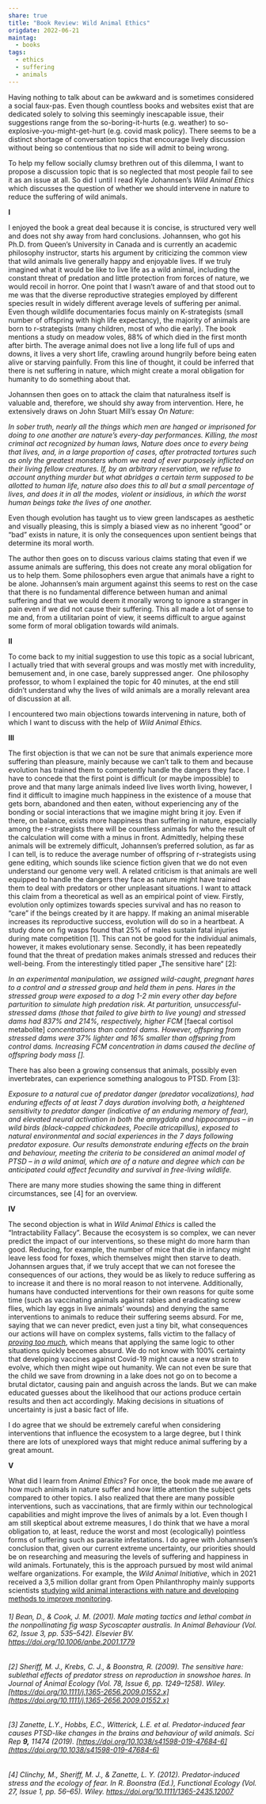 ```yaml
---
share: true
title: "Book Review: Wild Animal Ethics"
origdate: 2022-06-21
maintag:
  - books
tags:
  - ethics
  - suffering
  - animals
---
```


Having nothing to talk about can be awkward and is sometimes considered a social faux-pas. Even though countless books and websites exist that are dedicated solely to solving this seemingly inescapable issue, their suggestions range from the so-boring-it-hurts (e.g. weather) to so-explosive-you-might-get-hurt (e.g. covid mask policy). There seems to be a distinct shortage of conversation topics that encourage lively discussion without being so contentious that no side will admit to being wrong.

To help my fellow socially clumsy brethren out of this dilemma, I want to propose a discussion topic that is so neglected that most people fail to see it as an issue at all. So did I until I read Kyle Johannsen’s _Wild Animal Ethics_ which discusses the question of whether we should intervene in nature to reduce the suffering of wild animals.

**I**

I enjoyed the book a great deal because it is concise, is structured very well and does not shy away from hard conclusions. Johannsen, who got his Ph.D. from Queen’s University in Canada and is currently an academic philosophy instructor, starts his argument by criticizing the common view that wild animals live generally happy and enjoyable lives. If we truly imagined what it would be like to live life as a wild animal, including the constant threat of predation and little protection from forces of nature, we would recoil in horror. One point that I wasn’t aware of and that stood out to me was that the diverse reproductive strategies employed by different species result in widely different average levels of suffering per animal. Even though wildlife documentaries focus mainly on K-strategists (small number of offspring with high life expectancy), the majority of animals are born to r-strategists (many children, most of who die early). The book mentions a study on meadow voles, 88% of which died in the first month after birth. The average animal does not live a long life full of ups and downs, it lives a very short life, crawling around hungrily before being eaten alive or starving painfully. From this line of thought, it could be inferred that there is net suffering in nature, which might create a moral obligation for humanity to do something about that.

Johannsen then goes on to attack the claim that naturalness itself is valuable and, therefore, we should shy away from intervention. Here, he extensively draws on John Stuart Mill’s essay _On Nature_:

_In sober truth, nearly all the things which men are hanged or imprisoned for doing to one another are nature’s every-day performances. Killing, the most criminal act recognized by human laws, Nature does once to every being that lives, and, in a large proportion of cases, after protracted tortures such as only the greatest monsters whom we read of ever purposely inflicted on their living fellow creatures. If, by an arbitrary reservation, we refuse to account anything murder but what abridges a certain term supposed to be allotted to human life, nature also does this to all but a small percentage of lives, and does it in all the modes, violent or insidious, in which the worst human beings take the lives of one another._

Even though evolution has taught us to view green landscapes as aesthetic and visually pleasing, this is simply a biased view as no inherent “good” or “bad” exists in nature, it is only the consequences upon sentient beings that determine its moral worth.

The author then goes on to discuss various claims stating that even if we assume animals are suffering, this does not create any moral obligation for us to help them. Some philosophers even argue that animals have a right to be alone. Johannsen’s main argument against this seems to rest on the case that there is no fundamental difference between human and animal suffering and that we would deem it morally wrong to ignore a stranger in pain even if we did not cause their suffering. This all made a lot of sense to me and, from a utilitarian point of view, it seems difficult to argue against some form of moral obligation towards wild animals.

**II**

To come back to my initial suggestion to use this topic as a social lubricant, I actually tried that with several groups and was mostly met with incredulity, bemusement and, in one case, barely suppressed anger.  One philosophy professor, to whom I explained the topic for 40 minutes, at the end still didn’t understand why the lives of wild animals are a morally relevant area of discussion at all.

I encountered two main objections towards intervening in nature, both of which I want to discuss with the help of _Wild Animal Ethics._

**III**

The first objection is that we can not be sure that animals experience more suffering than pleasure, mainly because we can’t talk to them and because evolution has trained them to competently handle the dangers they face. I have to concede that the first point is difficult (or maybe impossible) to prove and that many large animals indeed live lives worth living, however, I find it difficult to imagine much happiness in the existence of a mouse that gets born, abandoned and then eaten, without experiencing any of the bonding or social interactions that we imagine might bring it joy. Even if there, on balance, exists more happiness than suffering in nature, especially among the r-strategists there will be countless animals for who the result of the calculation will come with a minus in front. Admittedly, helping these animals will be extremely difficult, Johannsen’s preferred solution, as far as I can tell, is to reduce the average number of offspring of r-strategists using gene editing, which sounds like science fiction given that we do not even understand our genome very well. A related criticism is that animals are well equipped to handle the dangers they face as nature might have trained them to deal with predators or other unpleasant situations. I want to attack this claim from a theoretical as well as an empirical point of view. Firstly, evolution only optimizes towards species survival and has no reason to “care” if the beings created by it are happy. If making an animal miserable increases its reproductive success, evolution will do so in a heartbeat. A study done on fig wasps found that 25% of males sustain fatal injuries during mate competition [1]. This can not be good for the individual animals, however, it makes evolutionary sense. Secondly, it has been repeatedly found that the threat of predation makes animals stressed and reduces their well-being. From the interestingly titled paper „The sensitive hare“ [2]:

_In an experimental manipulation, we assigned wild-caught, pregnant hares to a control and a stressed group and held them in pens. Hares in the stressed group were exposed to a dog 1-2 min every other day before parturition to simulate high predation risk. At parturition, unsuccessful-stressed dams (those that failed to give birth to live young) and stressed dams had 837% and 214%, respectively, higher FCM_ [faecal cortisol metabolite] _concentrations than control dams. However, offspring from stressed dams were 37% lighter and 16% smaller than offspring from control dams. Increasing FCM concentration in dams caused the decline of offspring body mass []._

There has also been a growing consensus that animals, possibly even invertebrates, can experience something analogous to PTSD. From [3]:

_Exposure to a natural cue of predator danger (predator vocalizations), had enduring effects of at least 7 days duration involving both, a heightened sensitivity to predator danger (indicative of an enduring memory of fear), and elevated neural activation in both the amygdala and hippocampus – in wild birds (black-capped chickadees, Poecile atricapillus), exposed to natural environmental and social experiences in the 7 days following predator exposure. Our results demonstrate enduring effects on the brain and behaviour, meeting the criteria to be considered an animal model of PTSD – in a wild animal, which are of a nature and degree which can be anticipated could affect fecundity and survival in free-living wildlife._

There are many more studies showing the same thing in different circumstances, see [4] for an overview.

**IV**

The second objection is what in _Wild Animal Ethics_ is called the “Intractability Fallacy”. Because the ecosystem is so complex, we can never predict the impact of our interventions, so these might do more harm than good. Reducing, for example, the number of mice that die in infancy might leave less food for foxes, which themselves might then starve to death. Johannsen argues that, if we truly accept that we can not foresee the consequences of our actions, they would be as likely to reduce suffering as to increase it and there is no moral reason to not intervene. Additionally, humans have conducted interventions for their own reasons for quite some time (such as vaccinating animals against rabies and eradicating screw flies, which lay eggs in live animals’ wounds) and denying the same interventions to animals to reduce their suffering seems absurd. For me, saying that we can never predict, even just a tiny bit, what consequences our actions will have on complex systems, falls victim to the fallacy of _[proving too much](https://en.wikipedia.org/wiki/Proving_too_much)_, which means that applying the same logic to other situations quickly becomes absurd. We do not know with 100% certainty that developing vaccines against Covid-19 might cause a new strain to evolve, which then might wipe out humanity. We can not even be sure that the child we save from drowning in a lake does not go on to become a brutal dictator, causing pain and anguish across the lands. But we can make educated guesses about the likelihood that our actions produce certain results and then act accordingly. Making decisions in situations of uncertainty is just a basic fact of life.

I do agree that we should be extremely careful when considering interventions that influence the ecosystem to a large degree, but I think there are lots of unexplored ways that might reduce animal suffering by a great amount.

**V**

What did I learn from _Animal Ethics_? For once, the book made me aware of how much animals in nature suffer and how little attention the subject gets compared to other topics. I also realized that there are many possible interventions, such as vaccinations, that are firmly within our technological capabilities and might improve the lives of animals by a lot. Even though I am still skeptical about extreme measures, I do think that we have a moral obligation to, at least, reduce the worst and most (ecologically) pointless forms of suffering such as parasite infestations. I do agree with Johannsen’s conclusion that, given our current extreme uncertainty, our priorities should be on researching and measuring the levels of suffering and happiness in wild animals. Fortunately, this is the approach pursued by most wild animal welfare organizations. For example, the _Wild Animal Initiative_, which in 2021 received a 3,5 million dollar grant from Open Philanthrophy mainly supports scientists [studying wild animal interactions with nature and developing methods to improve monitoring](https://www.wildanimalinitiative.org/research-priorities).

###### 1] Bean, D., & Cook, J. M. (2001). Male mating tactics and lethal combat in the nonpollinating fig wasp Sycoscapter australis. In Animal Behaviour (Vol. 62, Issue 3, pp. 535–542). Elsevier BV. https://doi.org/10.1006/anbe.2001.1779

###### [2] Sheriff, M. J., Krebs, C. J., & Boonstra, R. (2009). The sensitive hare: sublethal effects of predator stress on reproduction in snowshoe hares. In Journal of Animal Ecology (Vol. 78, Issue 6, pp. 1249–1258). Wiley. [https://doi.org/10.1111/j.1365-2656.2009.01552.x](https://doi.org/10.1111/j.1365-2656.2009.01552.x)

###### [3] Zanette, L.Y., Hobbs, E.C., Witterick, L.E. _et al._ Predator-induced fear causes PTSD-like changes in the brains and behaviour of wild animals. _Sci Rep_ **9,** 11474 (2019). [https://doi.org/10.1038/s41598-019-47684-6](https://doi.org/10.1038/s41598-019-47684-6)

###### [4] Clinchy, M., Sheriff, M. J., & Zanette, L. Y. (2012). Predator-induced stress and the ecology of fear. In R. Boonstra (Ed.), Functional Ecology (Vol. 27, Issue 1, pp. 56–65). Wiley. https://doi.org/10.1111/1365-2435.12007